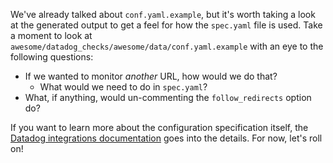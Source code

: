 We've already talked about `conf.yaml.example`, but it's worth taking a look at the generated output to get a feel for how the `spec.yaml` file is used. Take a moment to look at `awesome/datadog_checks/awesome/data/conf.yaml.example` with an eye to the following questions:
- If we wanted to monitor _another_ URL, how would we do that?
  - What would we need to do in `spec.yaml`?
- What, if anything, would un-commenting the `follow_redirects` option do?

 If you want to learn more about the configuration specification itself, the [Datadog integrations documentation](https://docs.datadoghq.com/developers/integrations/check_references/#configuration-file) goes into the details. For now, let's roll on!